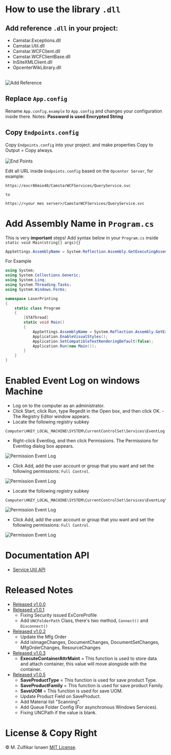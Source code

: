 # How to use the library `.dll`
## Add reference `.dll` in your project:
- Camstar.Exceptions.dll
- Camstar.Util.dll
- Camstar.WCFClient.dll
- Camstar.WCFClientBase.dll
- InSiteXMLClient.dll
- OpcenterWikLibrary.dll </br></br>

![Add Reference](./Images/AddReference1.jpg)

## Replace `App.config`
Rename `App.config.example` to `App.config` and changes your configuration inside there. Notes: **Password is used Encrypted String**

## Copy `Endpoints.config`
Copy `Endpoints.config` into your project. and make properties Copy to Output = Copy always. </br></br>
![End Points](./Images/Endpoints.jpg)

Edit all URL inside `Endpoints.config` based on the `Opcenter Server`, for example:
```
https://excr86mio40/CamstarWCFServices/QueryService.svc

to

https://<your mes server>/CamstarWCFServices/QueryService.svc
```

# Add Assembly Name in `Program.cs`
This is very **important** steps!
Add syntax below in your `Program.cs` inside `static void Main(string[] args){}`
```C#
AppSettings.AssemblyName = System.Reflection.Assembly.GetExecutingAssembly().GetName().Name;
```
For Example
```C#
using System;
using System.Collections.Generic;
using System.Linq;
using System.Threading.Tasks;
using System.Windows.Forms;

namespace LaserPrinting
{
    static class Program
    {
        [STAThread]
        static void Main()
        {
            AppSettings.AssemblyName = System.Reflection.Assembly.GetExecutingAssembly().GetName().Name; // This one, add in your project !!!
            Application.EnableVisualStyles();
            Application.SetCompatibleTextRenderingDefault(false);
            Application.Run(new Main());
        }
    }
}

```

# Enabled Event Log on windows Machine
- Log on to the computer as an administrator.
- Click Start, click Run, type Regedit in the Open box, and then click OK. - The Registry Editor window appears.
- Locate the following registry subkey
```
Computer\HKEY_LOCAL_MACHINE\SYSTEM\CurrentControlSet\Services\EventLog
```
- Right-click Eventlog, and then click Permissions. The Permissions for Eventlog dialog box appears.

![Permission Event Log](./Images/EventLogPermission1.jpg)

- Click Add, add the user account or group that you want and set the following permissions: `Full Control`.

![Permission Event Log](./Images/EventLogPermission2.jpg)

- Locate the following registry subkey
```
Computer\HKEY_LOCAL_MACHINE\SYSTEM\CurrentControlSet\Services\EventLog\Security
```

![Permission Event Log](./Images/EventLogPermission3.jpg)

- Click Add, add the user account or group that you want and set the following permissions: `Full Control`.

![Permission Event Log](./Images/EventLogPermission4.jpg)

# Documentation API
- [Service Util API](./ServiceUtil.md)

# Released Notes
- [Released v1.0.0](https://github.com/ZulfikarOpexcg/OpcenterWikLibraryReleased/releases/tag/v1.0.0) 
- [Released v1.0.1](https://github.com/ZulfikarOpexcg/OpcenterWikLibraryReleased/releases/tag/v1.0.1)  
    - Fixing Security issued ExCoreProfile
    - Add `UNCFolderPath` Class, there's two method, `Connect()` and `Disconnect()`
- [Released v1.0.2](https://github.com/ZulfikarOpexcg/OpcenterWikLibraryReleased/releases/tag/v1.0.2)  
    - Update the Mfg Order
    - Add isImageChanges, DocumentChanges, DocumentSetChanges, MfgOrderChanges, ResourceChanges  
- [Released v1.0.3](https://github.com/ZulfikarOpexcg/OpcenterWikLibraryReleased/releases/tag/v1.0.3)  
    - **ExecuteContainerAttrMaint** = This function is used to store data and attach container, this value will move alongside with the container.
- [Released v1.0.5](https://github.com/ZulfikarOpexcg/OpcenterWikLibraryReleased/releases/tag/v1.0.5)
    - **SaveProductType** = This function is used for save product Type.
    - **SaveProductFamily** = This function is used for save product Family.
    - **SaveUOM** = This function is used for save UOM.
    - Update Product Field on SaveProduct.
    - Add Material list "Scanning".
    - Add Queue Folder Config (For asynchronous Windows Services).
    - Fixing UNCPath if the value is blank.
# License & Copy Right
© M. Zulfikar Isnaen [MIT License](LICENSE).
